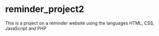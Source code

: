 # reminder_project2
This is a project on a reminder website using the languages HTML, CSS, JavaScript and PHP
